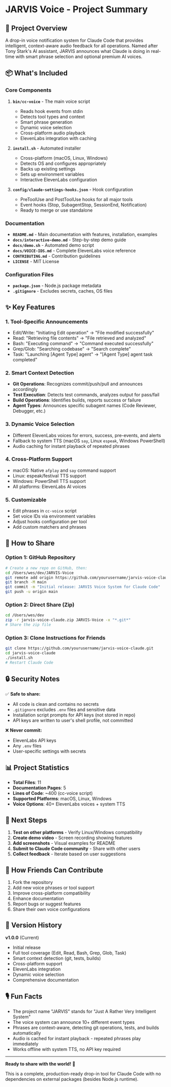 # JARVIS Voice - Project Summary

## 🎯 Project Overview

A drop-in voice notification system for Claude Code that provides intelligent, context-aware audio feedback for all operations. Named after Tony Stark's AI assistant, JARVIS announces what Claude is doing in real-time with smart phrase selection and optional premium AI voices.

## 📦 What's Included

### Core Components

1. **`bin/cc-voice`** - The main voice script
   - Reads hook events from stdin
   - Detects tool types and context
   - Smart phrase generation
   - Dynamic voice selection
   - Cross-platform audio playback
   - ElevenLabs integration with caching

2. **`install.sh`** - Automated installer
   - Cross-platform (macOS, Linux, Windows)
   - Detects OS and configures appropriately
   - Backs up existing settings
   - Sets up environment variables
   - Interactive ElevenLabs configuration

3. **`config/claude-settings-hooks.json`** - Hook configuration
   - PreToolUse and PostToolUse hooks for all major tools
   - Event hooks (Stop, SubagentStop, SessionEnd, Notification)
   - Ready to merge or use standalone

### Documentation

- **`README.md`** - Main documentation with features, installation, examples
- **`docs/interactive-demo.md`** - Step-by-step demo guide
- **`docs/demo.sh`** - Automated demo script
- **`docs/VOICE-IDS.md`** - Complete ElevenLabs voice reference
- **`CONTRIBUTING.md`** - Contribution guidelines
- **`LICENSE`** - MIT License

### Configuration Files

- **`package.json`** - Node.js package metadata
- **`.gitignore`** - Excludes secrets, caches, OS files

## ✨ Key Features

### 1. Tool-Specific Announcements
- Edit/Write: "Initiating Edit operation" → "File modified successfully"
- Read: "Retrieving file contents" → "File retrieved and analyzed"
- Bash: "Executing command" → "Command executed successfully"
- Grep/Glob: "Searching codebase" → "Search complete"
- Task: "Launching [Agent Type] agent" → "[Agent Type] agent task completed"

### 2. Smart Context Detection
- **Git Operations**: Recognizes commit/push/pull and announces accordingly
- **Test Execution**: Detects test commands, analyzes output for pass/fail
- **Build Operations**: Identifies builds, reports success or failure
- **Agent Types**: Announces specific subagent names (Code Reviewer, Debugger, etc.)

### 3. Dynamic Voice Selection
- Different ElevenLabs voices for errors, success, pre-events, and alerts
- Fallback to system TTS (macOS `say`, Linux `espeak`, Windows PowerShell)
- Audio caching for instant playback of repeated phrases

### 4. Cross-Platform Support
- macOS: Native `afplay` and `say` command support
- Linux: espeak/festival TTS support
- Windows: PowerShell TTS support
- All platforms: ElevenLabs AI voices

### 5. Customizable
- Edit phrases in `cc-voice` script
- Set voice IDs via environment variables
- Adjust hooks configuration per tool
- Add custom matchers and phrases

## 🚀 How to Share

### Option 1: GitHub Repository

```bash
# Create a new repo on GitHub, then:
cd /Users/wes/dev/JARVIS-Voice
git remote add origin https://github.com/yourusername/jarvis-voice-claude.git
git branch -M main
git commit -m "Initial release: JARVIS Voice System for Claude Code"
git push -u origin main
```

### Option 2: Direct Share (Zip)

```bash
cd /Users/wes/dev
zip -r jarvis-voice-claude.zip JARVIS-Voice -x "*.git*"
# Share the zip file
```

### Option 3: Clone Instructions for Friends

```bash
git clone https://github.com/yourusername/jarvis-voice-claude.git
cd jarvis-voice-claude
./install.sh
# Restart Claude Code
```

## 🔒 Security Notes

✅ **Safe to share:**
- All code is clean and contains no secrets
- `.gitignore` excludes `.env` files and sensitive data
- Installation script prompts for API keys (not stored in repo)
- API keys are written to user's shell profile, not committed

❌ **Never commit:**
- ElevenLabs API keys
- Any `.env` files
- User-specific settings with secrets

## 📊 Project Statistics

- **Total Files**: 11
- **Documentation Pages**: 5
- **Lines of Code**: ~400 (cc-voice script)
- **Supported Platforms**: macOS, Linux, Windows
- **Voice Options**: 40+ ElevenLabs voices + system TTS

## 🎯 Next Steps

1. **Test on other platforms** - Verify Linux/Windows compatibility
2. **Create demo video** - Screen recording showing features
3. **Add screenshots** - Visual examples for README
4. **Submit to Claude Code community** - Share with other users
5. **Collect feedback** - Iterate based on user suggestions

## 🤝 How Friends Can Contribute

1. Fork the repository
2. Add new voice phrases or tool support
3. Improve cross-platform compatibility
4. Enhance documentation
5. Report bugs or suggest features
6. Share their own voice configurations

## 📝 Version History

**v1.0.0** (Current)
- Initial release
- Full tool coverage (Edit, Read, Bash, Grep, Glob, Task)
- Smart context detection (git, tests, builds)
- Cross-platform support
- ElevenLabs integration
- Dynamic voice selection
- Comprehensive documentation

## 🎙️ Fun Facts

- The project name "JARVIS" stands for "Just A Rather Very Intelligent System"
- The voice system can announce 10+ different event types
- Phrases are context-aware, detecting git operations, tests, and builds automatically
- Audio is cached for instant playback - repeated phrases play immediately
- Works offline with system TTS, no API key required

---

**Ready to share with the world!** 🚀

This is a complete, production-ready drop-in tool for Claude Code with no dependencies on external packages (besides Node.js runtime).
